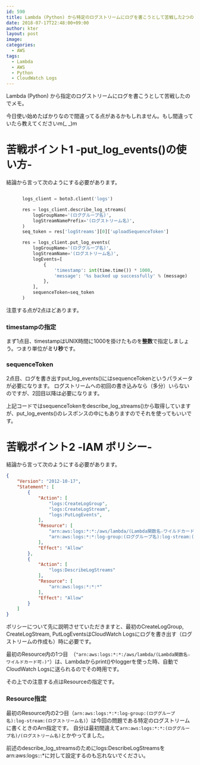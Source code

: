 ```yaml
---
id: 590
title: Lambda (Python) から特定のログストリームにログを書こうとして苦戦した2つのポイント
date: 2018-07-17T22:48:00+09:00
author: kter
layout: post
image: 
categories:
  - AWS
tags:
  - Lambda
  - AWS
  - Python
  - CloudWatch Logs
---
```


Lambda (Python) から指定のログストリームにログを書こうとして苦戦したのでメモ。

今日使い始めたばかりなので間違ってる点があるかもしれません。もし間違っていたら教えてくださいm(_ _)m

# 苦戦ポイント1 -put_log_events()の使い方-

結論から言って次のようにする必要があります。

```py

      logs_client = boto3.client('logs')

      res = logs_client.describe_log_streams(
          logGroupName='(ロググループ名)',
          logStreamNamePrefix='(ログストリーム名)',
      )
      seq_token = res['logStreams'][0]['uploadSequenceToken']

      res = logs_client.put_log_events(
          logGroupName='(ロググループ名)',
          logStreamName='(ログストリーム名)',
          logEvents=[
              {
                  'timestamp': int(time.time()) * 1000,
                  'message': '%s backed up successfully' % (message)
              },
          ],
          sequenceToken=seq_token
      )
```

注意する点が2点ほどあります。

### timestampの指定
まず1点目、timestampはUNIX時間に1000を掛けたものを**整数**で指定しましょう。つまり単位が**ミリ秒**です。

### sequenceToken
2点目、ログを書き出すput_log_events()にはsequenceTokenというパラメータが必要になります。
ログストリームへの初回の書き込みなら（多分）いらないのですが、2回目以降は必要になります。

上記コードではsequenceTokenをdescribe_log_streams()から取得していますが、put_log_events()のレスポンスの中にもありますのでそれを使ってもいいです。

# 苦戦ポイント2 -IAM ポリシー-

結論から言って次のようにする必要があります。

```json
{
    "Version": "2012-10-17",
    "Statement": [
        {
            "Action": [
                "logs:CreateLogGroup",
                "logs:CreateLogStream",
                "logs:PutLogEvents",
            ],
            "Resource": [
                "arn:aws:logs:*:*:/aws/lambda/(Lambda関数名☆ワイルドカード可☆)",
                "arn:aws:logs:*:*:log-group:(ロググループ名):log-stream:(ログストリーム名)"
            ],
            "Effect": "Allow"
        },
        {
            "Action": [
                "logs:DescribeLogStreams"
            ],
            "Resource": [
                "arn:aws:logs:*:*:*"
            ],
            "Effect": "Allow"
        }
    ]
}
```

ポリシーについて先に説明させていただきますと、最初のCreateLogGroup, CreateLogStream, PutLogEventsはCloudWatch Logsにログを書き出す（ログストリームの作成も）時に必要です。

最初のResource内の1つ目　（```"arn:aws:logs:*:*:/aws/lambda/(Lambda関数名☆ワイルドカード可☆)"```）は、Lambdaからprint()やloggerを使った時、自動でCloudWatch Logsに送られるのでその時用です。

その上での注意する点はResourceの指定です。

### Resource指定

最初のResource内の2つ目（```arn:aws:logs:*:*:log-group:(ロググループ名):log-stream:(ログストリーム名)```）は今回の問題である特定のログストリームに書くときのArn指定です。
自分は最初間違えて```arn:aws:logs:*:*:(ロググループ名)/(ログストリーム名)```とかやってました。

前述のdescribe_log_streamsのためにlogs:DescribeLogStreamsをarn:aws:logs:*:*:*に対して設定するのも忘れないでください。

